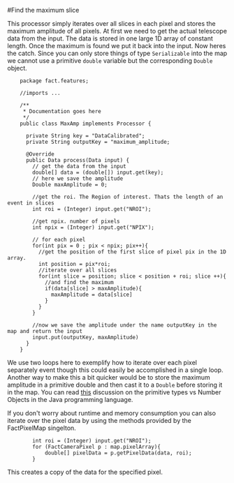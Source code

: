 #Find the maximum slice

This processor simply iterates over all slices in each pixel and stores the maximum amplitude of all pixels.
At first we need to get the actual telescope data from the input. The data is stored in one large 
1D array of constant length. 
Once the maximum is found we put it back into the input. Now heres the catch. Since you can only store things of 
type `Serializable` into the map we cannot use a primitive `double` variable but the corresponding `Double` 
object. 

        package fact.features;

        //imports ...

        /**
         * Documentation goes here
         */
        public class MaxAmp implements Processor {

          private String key = "DataCalibrated";
          private String outputKey = "maximum_amplitude;

          @Override
          public Data process(Data input) {
            // get the data from the input
            double[] data = (double[]) input.get(key);
            // here we save the amplitude
            Double maxAmplitude = 0;

            //get the roi. The Region of interest. Thats the length of an event in slices
            int roi = (Integer) input.get("NROI");
            
            //get npix. number of pixels
            int npix = (Integer) input.get("NPIX");
            
            // for each pixel
            for(int pix = 0 ; pix < npix; pix++){
              //get the position of the first slice of pixel pix in the 1D array.
              int position = pix*roi;
              //iterate over all slices
              for(int slice = position; slice < position + roi; slice ++){
                //and find the maximum
                if(data[slice] > maxAmplitude){
                  maxAmplitude = data[slice]
                }
              }
            }

            //now we save the amplitude under the name outputKey in the map and return the input
            input.put(outputKey, maxAmplitude)
          }
        }


We use two loops here to exemplify how to iterate over each pixel separately
event though this could easily be accomplished in a single loop. Another way to make this a bit quicker
would be to store the maximum amplitude in a primitive double and then cast it to a `Double` before storing
it in the map. 
You can read [this](http://stackoverflow.com/questions/5199359/why-do-people-still-use-primitive-types-in-java) 
discussion on the primitive types vs Number Objects in the Java programming language. 

If you don't worry about runtime and memory consumption you can also iterate over the pixel data by using
the methods provided by the FactPixelMap singelton.
            
            int roi = (Integer) input.get("NROI");
            for (FactCameraPixel p : map.pixelArray){
                double[] pixelData = p.getPixelData(data, roi);
            }
 
This creates a copy of the data for the specified pixel. 

